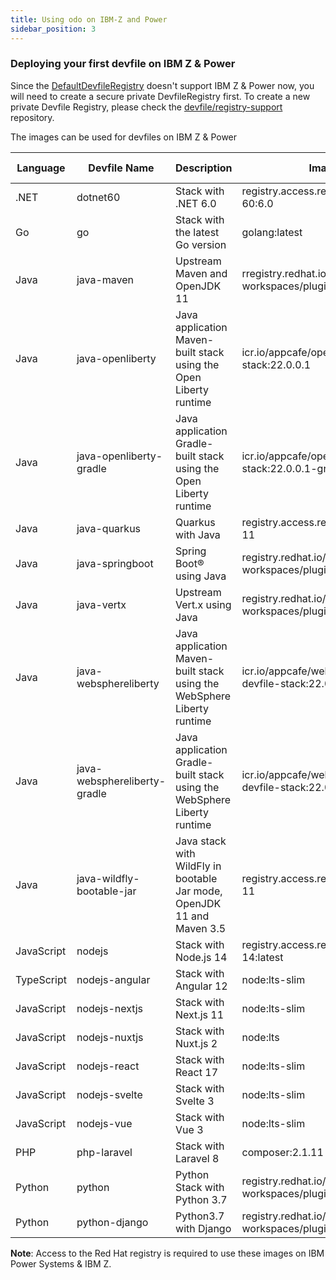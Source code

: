 ```yaml
---
title: Using odo on IBM-Z and Power
sidebar_position: 3
---
```

[//]: # (Add prerequisite section)

### Deploying your first devfile on IBM Z & Power
Since the [DefaultDevfileRegistry](https://registry.devfile.io/viewer) doesn't support IBM Z & Power now, you will need to create a secure private DevfileRegistry first. To create a new private Devfile Registry, please check the [devfile/registry-support](https://github.com/devfile/registry-support) repository.

The images can be used for devfiles on IBM Z & Power

|Language   | Devfile Name  | Description   | Image Source  | Supported Platform    |
| ----------- | ----------- | ----------- | ----------- | ----------- |
| .NET | dotnet60 | Stack with .NET 6.0 | registry.access.redhat.com/ubi8/dotnet-60:6.0 | s390x |
| Go   | go | Stack with the latest Go version | golang:latest | s390x |
| Java      | java-maven    | Upstream Maven and OpenJDK 11 | rregistry.redhat.io/codeready-workspaces/plugin-java11-rhel8 | s390x, ppc64le |
| Java      | java-openliberty | Java application Maven-built stack using the Open Liberty runtime | icr.io/appcafe/open-liberty-devfile-stack:22.0.0.1 | s390x, ppc64le |
| Java      | java-openliberty-gradle | Java application Gradle-built stack using the Open Liberty runtime | icr.io/appcafe/open-liberty-devfile-stack:22.0.0.1-gradle | s390x |
| Java | java-quarkus | Quarkus with Java | registry.access.redhat.com/ubi8/openjdk-11 | s390x, ppc64le|
| Java | java-springboot | Spring Boot® using Java| registry.redhat.io/codeready-workspaces/plugin-java11-rhel8 | s390x, ppc64le|
| Java | java-vertx | Upstream Vert.x using Java | registry.redhat.io/codeready-workspaces/plugin-java11-rhel8 | s390x, ppc64le|
| Java | java-websphereliberty | Java application Maven-built stack using the WebSphere Liberty runtime | icr.io/appcafe/websphere-liberty-devfile-stack:22.0.0.1 | s390x |
| Java | java-websphereliberty-gradle | Java application Gradle-built stack using the WebSphere Liberty runtime | icr.io/appcafe/websphere-liberty-devfile-stack:22.0.0.1-gradle | s390x |
| Java | java-wildfly-bootable-jar | Java stack with WildFly in bootable Jar mode, OpenJDK 11 and Maven 3.5 | registry.access.redhat.com/ubi8/openjdk-11 | s390x |
| JavaScript | nodejs | Stack with Node.js 14 | registry.access.redhat.com/ubi8/nodejs-14:latest | s390x, ppc64le|
| TypeScript | nodejs-angular | Stack with Angular 12 | node:lts-slim | s390x |
| JavaScript | nodejs-nextjs | Stack with Next.js 11 | node:lts-slim | s390x |
| JavaScript | nodejs-nuxtjs | Stack with Nuxt.js 2 | node:lts | s390x |
| JavaScript | nodejs-react | Stack with React 17 | node:lts-slim | s390x |
| JavaScript | nodejs-svelte | Stack with Svelte 3 | node:lts-slim | s390x |
| JavaScript | nodejs-vue | Stack with Vue 3 | node:lts-slim | s390x |
| PHP | php-laravel | Stack with Laravel 8 | composer:2.1.11 | s390x |
| Python | python | Python Stack with Python 3.7 | registry.redhat.io/codeready-workspaces/plugin-java8-rhel8 | s390x, ppc64le|
| Python | python-django| Python3.7 with Django| registry.redhat.io/codeready-workspaces/plugin-java8-rhel8 | s390x, ppc64le|

**Note**: Access to the Red Hat registry is required to use these images on IBM Power Systems & IBM Z.

[//]: # (Steps to use devfiles can be found in Deploying your first devfile)